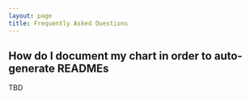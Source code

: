 ```yaml
---
layout: page
title: Frequently Asked Questions
---
```


## How do I document my chart in order to auto-generate READMEs

TBD
